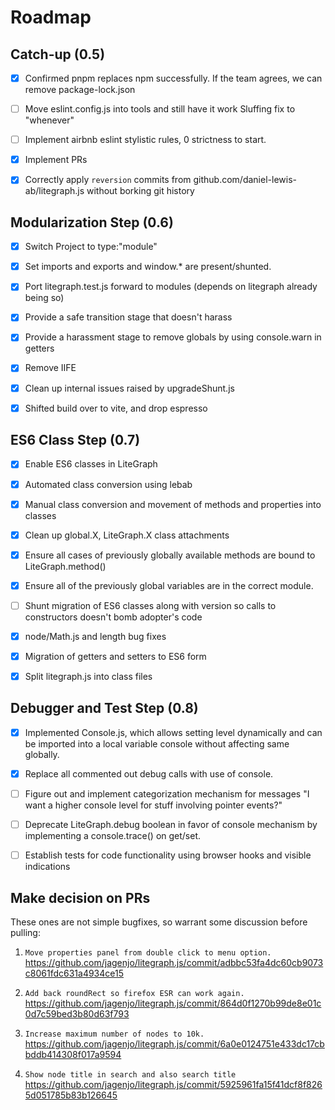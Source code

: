 
# Roadmap

## Catch-up (0.5)

- [x] Confirmed pnpm replaces npm successfully.  If the team agrees, we can remove package-lock.json

- [ ] Move eslint.config.js into tools and still have it work
    Sluffing fix to "whenever"

- [ ] Implement airbnb eslint stylistic rules, 0 strictness to start.

- [x] Implement PRs

- [x] Correctly apply `reversion` commits from github.com/daniel-lewis-ab/litegraph.js without borking git history

## Modularization Step (0.6)

- [x] Switch Project to type:"module"

- [x] Set imports and exports and window.* are present/shunted.

- [x] Port litegraph.test.js forward to modules (depends on litegraph already being so)

- [x] Provide a safe transition stage that doesn't harass

- [x] Provide a harassment stage to remove globals by using console.warn in getters

- [x] Remove IIFE

- [x] Clean up internal issues raised by upgradeShunt.js

- [x] Shifted build over to vite, and drop espresso

## ES6 Class Step (0.7)

- [x] Enable ES6 classes in LiteGraph

- [x] Automated class conversion using lebab

- [x] Manual class conversion and movement of methods and properties into classes

- [x] Clean up global.X, LiteGraph.X class attachments

- [x] Ensure all cases of previously globally available methods are bound to LiteGraph.method()

- [x] Ensure all of the previously global variables are in the correct module.

- [ ] Shunt migration of ES6 classes along with version so calls to constructors doesn't bomb adopter's code

- [x] node/Math.js and length bug fixes

- [x] Migration of getters and setters to ES6 form

- [x] Split litegraph.js into class files

## Debugger and Test Step (0.8)

- [x] Implemented Console.js, which allows setting level dynamically and can be imported into a local variable console without affecting same globally.

- [x] Replace all commented out debug calls with use of console.

- [ ] Figure out and implement categorization mechanism for messages "I want a higher console level for stuff involving pointer events?"

- [ ] Deprecate LiteGraph.debug boolean in favor of console mechanism by implementing a console.trace() on get/set.

- [ ] Establish tests for code functionality using browser hooks and visible indications

## Make decision on PRs

These ones are not simple bugfixes, so warrant some discussion before pulling:

1. `Move properties panel from double click to menu option.` https://github.com/jagenjo/litegraph.js/commit/adbbc53fa4dc60cb9073c8061fdc631a4934ce15

2. `Add back roundRect so firefox ESR can work again.` https://github.com/jagenjo/litegraph.js/commit/864d0f1270b99de8e01c0d7c59bed3b80d63f793

3. `Increase maximum number of nodes to 10k.`
https://github.com/jagenjo/litegraph.js/commit/6a0e0124751e433dc17cbbddb414308f017a9594

4. `Show node title in search and also search title`
https://github.com/jagenjo/litegraph.js/commit/5925961fa15f41dcf8f8265d051785b83b126645

